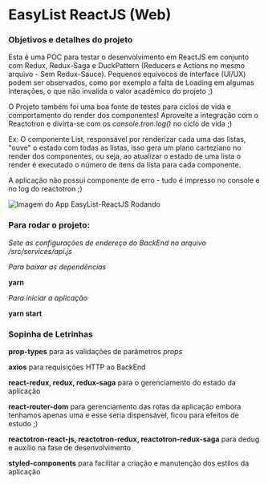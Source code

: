 # EasyList ReactJS (Web)

### Objetivos e detalhes do projeto

Esta é uma POC para testar o desenvolvimento em ReactJS em conjunto com Redux, Redux-Saga e DuckPattern (Reducers e Actions no mesmo arquivo - Sem Redux-Sauce).
Pequenos equívocos de interface (UI/UX) podem ser observados, como por exemplo a falta de Loading em algumas interações, o que não invalida o valor acadêmico do projeto ;)

O Projeto também foi uma boa fonte de testes para ciclos de vida e comportamento do render dos componentes!
Aproveite a integração com o Reactotron e divirta-se com os _console.tron.log()_ no ciclo de vida ;)

Ex: O componente List, responsável por renderizar cada uma das listas, "ouve" o estado com todas as listas, isso gera um plano carteziano no render dos componentes, ou seja, ao atualizar o estado de uma lista o render é executado o número de ítens da lista para cada componente.

A aplicação não possui componente de erro - tudo é impresso no console e no log do reactotron ;)

![Imagem do App EasyList-ReactJS Rodando](https://raw.githubusercontent.com/mayconfrancisco/easylist-server/master/imgs/EasyList-ReactJS-GIF.gif)

### Para rodar o projeto:

_Sete as configurações de endereço do BackEnd no arquivo /src/services/api.js_

_Para baixar as dependências_

**yarn**

_Para iniciar a aplicação_

**yarn start**

### Sopinha de Letrinhas

**prop-types** para as validações de parâmetros _props_

**axios** para requisições HTTP ao BackEnd

**react-redux, redux, redux-saga** para o gerenciamento do estado da aplicação

**react-router-dom** para gerenciamento das rotas da aplicação embora tenhamos apenas uma e esse seria dispensável, ficou para efeitos de estudo ;)

**reactotron-react-js, reactotron-redux, reactotron-redux-saga** para dedug e auxílio na fase de desenvolvimento

**styled-components** para facilitar a criação e manutenção dos estilos da aplicação
